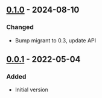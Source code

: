 ## [0.1.0] - 2024-08-10
### Changed
- Bump migrant to 0.3, update API

## [0.0.1] - 2022-05-04
### Added
- Initial version

[0.1.0]: https://github.com/f3ath/migrant-db-sqlite/compare/0.0.1...0.1.0
[0.0.1]: https://github.com/f3ath/migrant-db-sqlite/releases/tag/0.0.1

